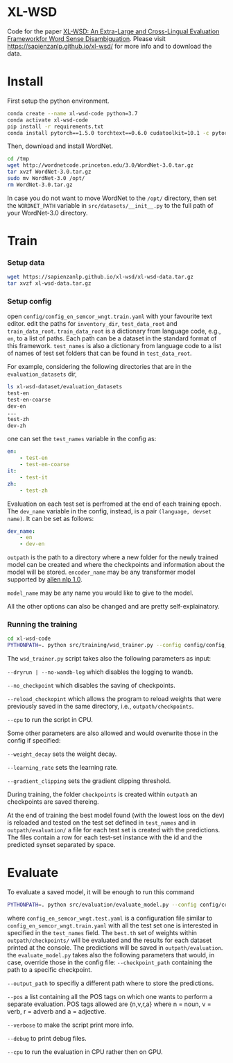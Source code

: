 # XL-WSD
Code for the paper [XL-WSD: An Extra-Large and Cross-Lingual Evaluation Frameworkfor Word Sense Disambiguation](). Please visit https://sapienzanlp.github.io/xl-wsd/ for more info and to download the data.

# Install
First setup the python environment.
```bash
conda create --name xl-wsd-code python=3.7
conda activate xl-wsd-code
pip install -r requirements.txt
conda install pytorch==1.5.0 torchtext==0.6.0 cudatoolkit=10.1 -c pytorch
```
Then, download and install WordNet.
```bash
cd /tmp
wget http://wordnetcode.princeton.edu/3.0/WordNet-3.0.tar.gz
tar xvzf WordNet-3.0.tar.gz
sudo mv WordNet-3.0 /opt/
rm WordNet-3.0.tar.gz
```
In case you do not want to move WordNet to the `/opt/` directory, then set the `WORDNET_PATH` variable in `src/datasets/__init__.py` to the full path of your WordNet-3.0 directory.

# Train
### Setup data
```bash
wget https://sapienzanlp.github.io/xl-wsd/xl-wsd-data.tar.gz
tar xvzf xl-wsd-data.tar.gz
```
### Setup config
open `config/config_en_semcor_wngt.train.yaml` with your favourite text editor.
edit the paths for `inventory_dir`, `test_data_root` and `train_data_root`.
`train_data_root` is a dictionary from language code, e.g., `en`, to a list of paths.
Each path can be a dataset in the standard format of this framework.
`test_names` is also a dictionary from language code to a list of names of test set folders that can be found in `test_data_root`.

For example, considering the following directories that are in the `evaluation_datasets` dir,
```bash
ls xl-wsd-dataset/evaluation_datasets
test-en
test-en-coarse
dev-en
...
test-zh
dev-zh
```
one can set the `test_names` variable in the config as:
```yaml
en:
    - test-en
    - test-en-coarse
it:
    - test-it
zh:
    - test-zh
```
Evaluation on each test set is perfromed at the end of each training epoch.
The `dev_name` variable in the config, instead, is a pair `(language, devset name)`.
It can be set as follows:
```yaml
dev_name:
    - en
    - dev-en
```
`outpath` is the path to a directory where a new folder for the newly trained model can be created and where the checkpoints and information about the model will be stored.
`encoder_name` may be any transformer model supported by [allen nlp 1.0](https://github.com/allenai/allennlp).

`model_name` may be any name you would like to give to the model.

All the other options can also be changed and are pretty self-explainatory.

### Running the training
```bash
cd xl-wsd-code
PYTHONPATH=. python src/training/wsd_trainer.py --config config/config_en_semcor_wngt.train.yaml
```
The `wsd_trainer.py` script takes also the following parameters as input:

`--dryrun | --no-wandb-log` which disables the logging to wandb.

`--no_checkpoint` which disables the saving of checkpoints.

`--reload_checkopint` which allows the program to reload weights that were previously saved in the same directory, i.e., `outpath/checkpoints`.

`--cpu` to run the script in CPU.

Some other parameters are also allowed and would overwrite those in the config if specified:

`--weight_decay` sets the weight decay.

`--learning_rate` sets the learning rate.

`--gradient_clipping` sets the gradient clipping threshold.


During training, the folder `checkpoints` is created within `outpath` an checkpoints are saved
thereing.

At the end of training the best model found (with the lowest loss on the dev) is reloaded
and tested on the test set defined in `test_names` and in `outpath/evaluation/` a file for each
test set is created with the predictions. The files contain a row for each test-set instance
with the id and the predicted synset separated by space.

# Evaluate
To evaluate a saved model, it will be enough to run this command
```bash
PYTHONPATH=. python src/evaluation/evaluate_model.py --config config/config_en_semcor_wngt.test.yaml
```
where `config_en_semcor_wngt.test.yaml` is a configuration file similar to `config_en_semcor_wngt.train.yaml` with all the test set one is interested in specified in the `test_names` field.
The `best.th` set of weights within `outpath/checkpoints/` will be evaluated and the results for each
dataset printed at the console. The predictions will be saved in `outpath/evaluation`.
the `evaluate_model.py` takes also the following parameters that would, in case, override those in the config file:
`--checkpoint_path` containing the path to a specific checkpoint.

`--output_path` to specifiy a different path where to store the predictions.

`--pos` a list containing all the POS tags on which one wants to perform a separate evaluation. POS tags allowed are {n,v,r,a} where n = noun, v = verb, r = adverb and a = adjective.

 `--verbose` to make the script print more info.

 `--debug` to print debug files.

 `--cpu` to run the evaluation in CPU rather then on GPU.